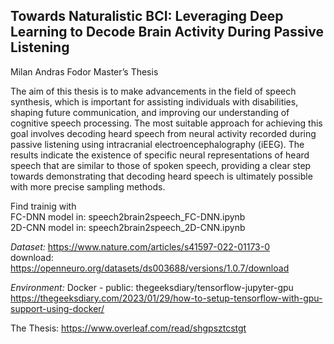 ## Towards Naturalistic BCI: Leveraging Deep Learning to Decode Brain Activity During Passive Listening
Milan Andras Fodor
Master’s Thesis

The aim of this thesis is to make advancements in the field of speech synthesis, which is important for assisting individuals with disabilities, shaping future communication, and improving our understanding of cognitive speech processing. The most suitable approach for achieving this goal involves decoding heard speech from neural activity recorded during passive listening using intracranial electroencephalography (iEEG). The results indicate the existence of specific neural representations of heard speech that are similar to those of spoken speech, providing a clear step towards demonstrating that decoding heard speech is ultimately possible with more precise sampling methods.

Find trainig with <br>
FC-DNN model in: speech2brain2speech_FC-DNN.ipynb <br>
2D-CNN model in: speech2brain2speech_2D-CNN.ipynb


*Dataset:*  https://www.nature.com/articles/s41597-022-01173-0  
download: https://openneuro.org/datasets/ds003688/versions/1.0.7/download  


*Environment:*  Docker - public: thegeeksdiary/tensorflow-jupyter-gpu  
https://thegeeksdiary.com/2023/01/29/how-to-setup-tensorflow-with-gpu-support-using-docker/

The Thesis: https://www.overleaf.com/read/shgpsztcstgt
